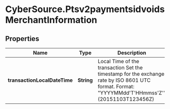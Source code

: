 # CyberSource.Ptsv2paymentsidvoidsMerchantInformation

## Properties
Name | Type | Description | Notes
------------ | ------------- | ------------- | -------------
**transactionLocalDateTime** | **String** | Local Time of the transaction Set the timestamp for the exchange rate by ISO 8601 UTC format. Format: \"YYYYMMdd'T'HHmmss'Z'\"  (20151103T123456Z)  | [optional] 


